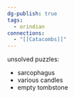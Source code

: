 ```yaml
---
dg-publish: true
tags:
  - orindian
connections:
  - "[[Catacombs]]"
---
```

unsolved puzzles:
* sarcophagus
* various candles
* empty tombstone

